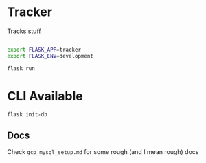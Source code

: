 # Tracker 

Tracks stuff

```bash

export FLASK_APP=tracker
export FLASK_ENV=development

flask run

```

# CLI Available

`flask init-db`

## Docs 

Check `gcp_mysql_setup.md` for some rough (and I mean rough) docs
